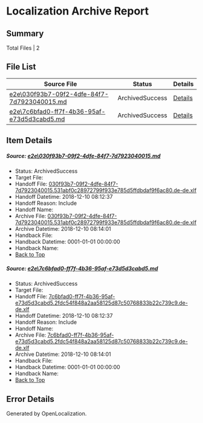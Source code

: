 # <a name='report-top'></a> Localization Archive Report

## Summary
 Total Files | 2

## File List
 Source File | Status | Details 
 ----------- | ------ | ------- 
 [e2e\030f93b7-09f2-4dfe-84f7-7d7923040015.md](https://github.com/OpenLocalizationTestOrg/ol-test3/blob/3038e96bc393f7b5faaa1520f8a87eed2291c83c/e2e/030f93b7-09f2-4dfe-84f7-7d7923040015.md) | ArchivedSuccess | [Details](#f9b676754e64cd5a7969ec63d71dc2af0df14beb1)
 [e2e\7c6bfad0-ff7f-4b36-95af-e73d5d3cabd5.md](https://github.com/OpenLocalizationTestOrg/ol-test3/blob/3038e96bc393f7b5faaa1520f8a87eed2291c83c/e2e/7c6bfad0-ff7f-4b36-95af-e73d5d3cabd5.md) | ArchivedSuccess | [Details](#60887e679f5546497d6c1098ba70fd18033c4ad42)

## Item Details
##### <a name='f9b676754e64cd5a7969ec63d71dc2af0df14beb1'></a> Source: [e2e\030f93b7-09f2-4dfe-84f7-7d7923040015.md](https://github.com/OpenLocalizationTestOrg/ol-test3/blob/3038e96bc393f7b5faaa1520f8a87eed2291c83c/e2e/030f93b7-09f2-4dfe-84f7-7d7923040015.md)
* Status: ArchivedSuccess
* Target File: 
* Handoff File: [030f93b7-09f2-4dfe-84f7-7d7923040015.531abf0c28972799f933e785d5ffdbdaf9f6ac80.de-de.xlf](https://github.com/OpenLocalizationTestOrg/ol-test3-handoff/blob/5f67ee8ecfdef79df4f69130efe615f1b2045ea1/ol-handoff/OpenLocalizationTestOrg/ol-test3-dede/ci/ht/030f93b7-09f2-4dfe-84f7-7d7923040015.531abf0c28972799f933e785d5ffdbdaf9f6ac80.de-de.xlf)
* Handoff Datetime: 2018-12-10 08:12:37
* Handoff Reason: Include
* Handoff Name: 
* Archive File: [030f93b7-09f2-4dfe-84f7-7d7923040015.531abf0c28972799f933e785d5ffdbdaf9f6ac80.de-de.xlf](https://github.com/OpenLocalizationTestOrg/ol-test3-handoff/blob/5eea7d41d7266000415e6cfb8e75c3271e84ae83/ol-archive/OpenLocalizationTestOrg/ol-test3-dede/ci/ht/030f93b7-09f2-4dfe-84f7-7d7923040015.531abf0c28972799f933e785d5ffdbdaf9f6ac80.de-de.xlf)
* Archive Datetime: 2018-12-10 08:14:01
* Handback File: 
* Handback Datetime: 0001-01-01 00:00:00
* Handback Name: 
* [Back to Top](#report-top)

##### <a name='60887e679f5546497d6c1098ba70fd18033c4ad42'></a> Source: [e2e\7c6bfad0-ff7f-4b36-95af-e73d5d3cabd5.md](https://github.com/OpenLocalizationTestOrg/ol-test3/blob/3038e96bc393f7b5faaa1520f8a87eed2291c83c/e2e/7c6bfad0-ff7f-4b36-95af-e73d5d3cabd5.md)
* Status: ArchivedSuccess
* Target File: 
* Handoff File: [7c6bfad0-ff7f-4b36-95af-e73d5d3cabd5.2fdc54f848a2aa58125d87c50768833b22c739c9.de-de.xlf](https://github.com/OpenLocalizationTestOrg/ol-test3-handoff/blob/5f67ee8ecfdef79df4f69130efe615f1b2045ea1/ol-handoff/OpenLocalizationTestOrg/ol-test3-dede/ci/ht/7c6bfad0-ff7f-4b36-95af-e73d5d3cabd5.2fdc54f848a2aa58125d87c50768833b22c739c9.de-de.xlf)
* Handoff Datetime: 2018-12-10 08:12:37
* Handoff Reason: Include
* Handoff Name: 
* Archive File: [7c6bfad0-ff7f-4b36-95af-e73d5d3cabd5.2fdc54f848a2aa58125d87c50768833b22c739c9.de-de.xlf](https://github.com/OpenLocalizationTestOrg/ol-test3-handoff/blob/5eea7d41d7266000415e6cfb8e75c3271e84ae83/ol-archive/OpenLocalizationTestOrg/ol-test3-dede/ci/ht/7c6bfad0-ff7f-4b36-95af-e73d5d3cabd5.2fdc54f848a2aa58125d87c50768833b22c739c9.de-de.xlf)
* Archive Datetime: 2018-12-10 08:14:01
* Handback File: 
* Handback Datetime: 0001-01-01 00:00:00
* Handback Name: 
* [Back to Top](#report-top)


## Error Details

Generated by OpenLocalization.
